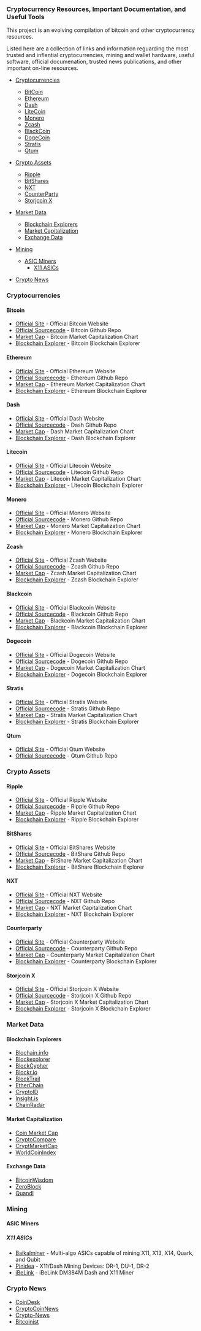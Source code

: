 ### **Cryptocurrency Resources, Important Documentation, and Useful Tools**

This project is an evolving compilation of bitcoin and other cryptocurrency resources.

Listed here are a collection of links and information reguarding the most trusted and inflential cryptocurrencies, mining and wallet hardware, useful software, official documenation, trusted news publications, and other important on-line resources.

- [Cryptocurrencies](#cryptocurrencies)
  - [BitCoin](#bitcoin)
  - [Ethereum](#ethereum)
  - [Dash](#dash)
  - [LiteCoin](#litecoin)
  - [Monero](#monero)
  - [Zcash](#zcash)
  - [BlackCoin](#blackcoin)
  - [DogeCoin](#dogecoin)
  - [Stratis](#stratis)
  - [Qtum](#qtum)

- [Crypto Assets](#crypto-assets)
  - [Ripple](#ripple)
  - [BitShares](#bitshares)
  - [NXT](#nxt)
  - [CounterParty](#counterparty)
  - [Storjcoin X](#storejcoin-x)

- [Market Data](#market-data)
  - [Blockchain Explorers](#blockchain-explorers)
  - [Market Capitalization](#marketcap)
  - [Exchange Data](#exchange-data)

- [Mining](#mining)
  - [ASIC Miners](#asic-miners)
    - [X11 ASICs](#x11-asics)

- [Crypto News](#crypto-news)


### Cryptocurrencies
#### Bitcoin
* [Official Site](https://bitcoin.org/en/) - Official Bitcoin Website
* [Official Sourcecode](https://github.com/bitcoin/bitcoin) - Bitcoin Github Repo
* [Market Cap](http://coinmarketcap.com/currencies/bitcoin/) - Bitcoin Market Capitalization Chart
* [Blockchain Explorer](https://blockchain.info) - Bitcoin Blockchain Explorer

#### Ethereum
* [Official Site](https://www.ethereum.org/) - Official Ethereum Website
* [Official Sourcecode](https://github.com/ethereum/go-ethereum) - Ethereum Github Repo
* [Market Cap](http://coinmarketcap.com/currencies/ethereum/) - Ethereum Market Capitalization Chart
* [Blockchain Explorer](https://etherscan.io/) - Ethereum Blockchain Explorer

#### Dash
* [Official Site](https://www.dash.org/) - Official Dash Website
* [Official Sourcecode](https://github.com/dashpay/dash) - Dash Github Repo
* [Market Cap](http://coinmarketcap.com/currencies/dash/) - Dash Market Capitalization Chart
* [Blockchain Explorer](https://chainz.cryptoid.info/dash/) - Dash Blockchain Explorer

#### Litecoin
* [Official Site](https://www.litecoin.org/) - Official Litecoin Website
* [Official Sourcecode](https://github.com/litecoin-project/litecoin) - Litecoin Github Repo
* [Market Cap](http://coinmarketcap.com/currencies/litecoin/) - Litecoin Market Capitalization Chart
* [Blockchain Explorer](https://ltc.blockr.io) - Litecoin Blockchain Explorer

#### Monero
* [Official Site](https://www.getmonero.org/) - Official Monero Website
* [Official Sourcecode](https://github.com/monero-project/monero) - Monero Github Repo
* [Market Cap](http://coinmarketcap.com/currencies/monero/) - Monero Market Capitalization Chart
* [Blockchain Explorer](https://moneroblocks.info) - Monero Blockchain Explorer

#### Zcash
* [Official Site](https://z.cash/) - Official Zcash Website
* [Official Sourcecode](https://github.com/zcash/zcash) - Zcash Github Repo
* [Market Cap](http://coinmarketcap.com/currencies/zcash/) - Zcash Market Capitalization Chart
* [Blockchain Explorer](https://explorer.zcha.in/) - Zcash Blockchain Explorer

#### Blackcoin
* [Official Site](https://blackcoin.co/) - Official Blackcoin Website
* [Official Sourcecode](https://github.com/rat4/blackcoin) - Blackcoin Github Repo
* [Market Cap](http://coinmarketcap.com/currencies/blackcoin/) - Blackcoin Market Capitalization Chart
* [Blockchain Explorer](https://chainz.cryptoid.info/blk/) - Blackcoin Blockchain Explorer

#### Dogecoin
* [Official Site](https://dogecoin.com/) - Official Dogecoin Website
* [Official Sourcecode](https://github.com/dogecoin/dogecoin) - Dogecoin Github Repo
* [Market Cap](http://coinmarketcap.com/currencies/dogecoin/) - Dogecoin Market Capitalization Chart
* [Blockchain Explorer](https://dogechain.info) - Dogecoin Blockchain Explorer

#### Stratis
* [Official Site](https://stratisproject.com/) - Official Stratis Website
* [Official Sourcecode](https://github.com/stratisproject/stratisX) - Stratis Github Repo
* [Market Cap](http://coinmarketcap.com/currencies/stratis/) - Stratis Market Capitalization Chart
* [Blockchain Explorer](https://chainz.cryptoid.info/strat/) - Stratis Blockchain Explorer

#### Qtum
* [Official Site](https://qtum.org/) - Official Qtum Website
* [Official Sourcecode](https://github.com/qtumproject/) - Qtum Github Repo

### Crypto Assets
#### Ripple
* [Official Site](https://ripple.com/) - Official Ripple Website
* [Official Sourcecode](https://github.com/ripple/rippled) - Ripple Github Repo
* [Market Cap](http://coinmarketcap.com/currencies/ripple/) - Ripple Market Capitalization Chart
* [Blockchain Explorer](https://ripple.com/build/ripple-info-tool/) - Ripple Blockchain Explorer

#### BitShares
* [Official Site](https://bitshares.org/) - Official BitShares Website
* [Official Sourcecode](https://github.com/Bitshares/bitshares-core) - BitShare Github Repo
* [Market Cap](http://coinmarketcap.com/currencies/bitshares/) - BitShare Market Capitalization Chart
* [Blockchain Explorer](https://cryptofresh.com/) - BitShare Blockchain Explorer

#### NXT
* [Official Site](https://nxt.org/) - Official NXT Website
* [Official Sourcecode](https://github.com/Blackcomb/nxt) - NXT Github Repo
* [Market Cap](http://coinmarketcap.com/currencies/nxt/) - NXT Market Capitalization Chart
* [Blockchain Explorer](https://www.mynxt.info/) - NXT Blockchain Explorer

#### Counterparty
* [Official Site](https://counterparty.io/) - Official Counterparty Website
* [Official Sourcecode](https://github.com/CounterpartyXCP/counterwallet) - Counterparty Github Repo
* [Market Cap](http://coinmarketcap.com/assets/xcp/) - Counterparty Market Capitalization Chart
* [Blockchain Explorer](https://blockscan.com/) - Counterparty Blockchain Explorer

#### Storjcoin X
* [Official Site](https://storj.io/) - Official Storjcoin X Website
* [Official Sourcecode](https://github.com/Storj/storjshare-gui) - Storjcoin X Github Repo
* [Market Cap](http://coinmarketcap.com/assets/sjcx/) - Storjcoin X Market Capitalization Chart
* [Blockchain Explorer](https://blockscan.com/assetinfo/SJCX) - Storjcoin X Blockchain Explorer

### Market Data
#### Blockchain Explorers
* [Blochain.info](https://blockchain.info)
* [Blockexplorer](https://blockexplorer.com)
* [BlockCypher](https://live.blockcypher.com)
* [Blockr.io](https://blockr.io)
* [BlockTrail](https://www.blocktrail.com)
* [EtherChain](https://etherchain.org)
* [CryptoID](https://chainz.cryptoid.info/)
* [Insight.is](https://insight.is/)
* [ChainRadar](http://chainradar.com/)

#### Market Capitalization
* [Coin Market Cap](https://coinmarketcap.com)
* [CryptoCompare](https://cryptocompare.com/coins)
* [CryptMarketCap](https://cryptmarketcap.com)
* [WorldCoinIndex](https://worldcoinindex.com)

#### Exchange Data
* [BitcoinWisdom](https://bitcoinwisdom.com/)
* [ZeroBlock](https://www.zeroblock.com)
* [Quandl](https://www.quandl.com/collections/markets/bitcoin-data)

### Mining
#### ASIC Miners
##### X11 ASICs
* [Baikalminer](http://www.baikalminer.com/#our-works) - Multi-algo ASICs capable of mining X11, X13, X14, Quark, and Qubit
* [Pinidea](http://pinidea.io) - X11/Dash Mining Devices: DR-1, DU-1, DR-2
* [iBeLink](http://www.dualminer.com/iBeLink-DM384M-Dash-and-X11-Miner_p_36.html) - iBeLink DM384M Dash and X11 Miner

### Crypto News
* [CoinDesk](http://www.coindesk.com/)
* [CryptoCoinNews](https://www.cryptocoinnews.com)
* [Crypto-News](https://www.crypto-news.net)
* [Bitcoinist](http://bitcoinist.com/)
